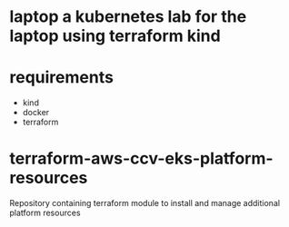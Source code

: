 # laptop a kubernetes lab for the laptop using terraform kind

# requirements

- kind
- docker
- terraform

# terraform-aws-ccv-eks-platform-resources
Repository containing terraform module to install and manage additional platform resources
<!--- BEGIN_TF_DOCS --->
<!--- END_TF_DOCS --->
